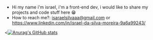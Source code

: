- Hi my name i'm israel, i'm a front-end dev, i would like to share my projects and code stuff here 😁
- How to reach me?: isaraelsilvaaa@gmail.com or https://www.linkedin.com/in/israel-da-silva-moreira-9a6a99243/

<[![Anurag's GitHub stats](https://github-readme-stats.vercel.app/api?username=anuraghazra)](https://github.com/anuraghazra/github-readme-stats)
